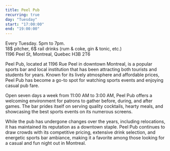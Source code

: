 ```yaml
---
title: Peel Pub
recurring: true
day: "Tuesday"
start: "17:00:00"
end: "19:00:00"
---
```


Every Tuesday. 5pm to 7pm.<br>18$ pitcher, 6$ rail drinks (rum & coke, gin & tonic, etc.)<br>1196 Peel St, Montreal, Quebec H3B 2T6

<!-- more -->

Peel Pub, located at 1196 Rue Peel in downtown Montreal, is a popular sports bar and local institution that has been attracting both tourists and students for years. Known for its lively atmosphere and affordable prices, Peel Pub has become a go-to spot for watching sports events and enjoying casual pub fare.

Open seven days a week from 11:00 AM to 3:00 AM, Peel Pub offers a welcoming environment for patrons to gather before, during, and after games. The bar prides itself on serving quality cocktails, hearty meals, and showcasing the best sports events on its numerous screens.

While the pub has undergone changes over the years, including relocations, it has maintained its reputation as a downtown staple. Peel Pub continues to draw crowds with its competitive pricing, extensive drink selection, and energetic sports bar ambiance, making it a favorite among those looking for a casual and fun night out in Montreal.
